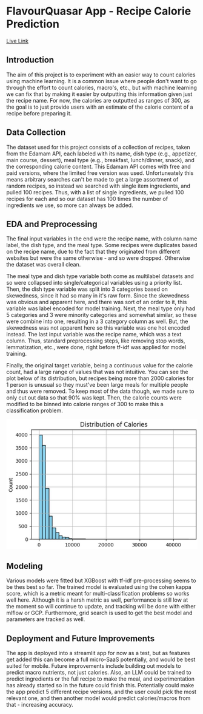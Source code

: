 # FlavourQuasar App - Recipe Calorie Prediction

[Live Link](https://streamlit-cp-go4e5g7vpq-uc.a.run.app)

## Introduction

The aim of this project is to experiment with an easier way to count calories using machine learning. It is a common issue where people don't want to go through the effort to count calories, macro's, etc., but with machine learning we can fix that by making it easier by outputting this information given just the recipe name. For now, the calories are outputted as ranges of 300, as the goal is to just provide users with an estimate of the calorie content of a recipe before preparing it. 

## Data Collection

The dataset used for this project consists of a collection of recipes, taken from the Edamam API, each labeled with its name, dish type (e.g., appetizer, main course, dessert), meal type (e.g., breakfast, lunch/dinner, snack), and the corresponding calorie content. This Edamam API comes with free and paid versions, where the limited free version was used. Unfortuneately this means arbitrary searches can't be made to get a large assortment of random recipes, so instead we searched with single item ingredients, and pulled 100 recipes. Thus, with a list of single ingredients, we pulled 100 recipes for each and so our dataset has 100 times the number of ingredients we use, so more can always be added.

## EDA and Preprocessing

The final input variables in the end were the recipe name, with column name label, the dish type, and the meal type. Some recipes were duplicates based on the recipe name, due to the fact that they originated from different websites but were the same otherwise - and so were dropped. Otherwise the dataset was overall clean. 

The meal type and dish type variable both come as multilabel datasets and so were collapsed into single/categorical variables using a priority list. Then, the dish type variable was split into 3 categories based on skewedness, since it had so many in it's raw form. Since the skewedness was obvious and apparent here, and there was sort of an order to it, this variable was label encoded for model training. Next, the meal type only had 5 categories and 3 were minority categories and somewhat similar, so these were combine into one, resulting in a 3 category column as well. But, the skewedness was not apparent here so this variable was one hot encoded instead. The last input variable was the recipe name, which was a text column. Thus, standard preprocessing steps, like removing stop words, lemmatization, etc., were done, right before tf-idf was applied for model training. 

Finally, the original target variable, being a continuous value for the calorie count, had a large range of values that was not intuitive. You can see the plot below of its distribution, but recipes being more than 2000 calories for 1 person is unusual so they must've been large meals for multiple people and thus were removed. To keep most of the data though, we made sure to only cut out data so that 90% was kept. Then, the calorie counts were modified to be binned into calorie ranges of 300 to make this a classification problem. 

![Calorie Distribution Image](flavourquasar_calorie_distribution.jpg)

## Modeling

Various models were fitted but XGBoost with tf-idf pre-processing seems to be thes best so far. The trained model is evaluated using the cohen kappa score, which is a metric meant for multi-classification problems so works well here. Although it is a harsh metric as well, performance is still low at the moment so will continue to update, and tracking will be done with either mlflow or GCP. Furthermore, grid search is used to get the best model and parameters are tracked as well.

## Deployment and Future Improvements
The app is deployed into a streamlit app for now as a test, but as features get added this can become a full micro-SaaS potentially, and would be best suited for mobile. Future improvements include building out models to predict macro nutrients, not just calories. Also, an LLM could be trained to predict ingredients or the full recipe to make the meal, and experimentation has already started so in the future could finish this. Potentially could make the app predict 5 different recipe versions, and the user could pick the most relevant one, and then another model would predict calories/macros from that - increasing accuracy.
